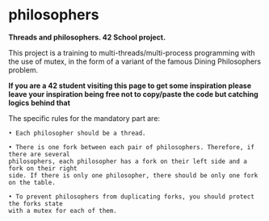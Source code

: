# philosophers
**Threads and philosophers. 42 School project.**

This project is a training to multi-threads/multi-process programming with the use of mutex, in the form of a variant of the famous Dining Philosophers problem.

**If you are a 42 student visiting this page to get some inspiration please leave your inspiration being free not to copy/paste the code but catching logics behind that**

The specific rules for the mandatory part are:
```
• Each philosopher should be a thread.

• There is one fork between each pair of philosophers. Therefore, if there are several
philosophers, each philosopher has a fork on their left side and a fork on their right
side. If there is only one philosopher, there should be only one fork on the table.

• To prevent philosophers from duplicating forks, you should protect the forks state
with a mutex for each of them.
